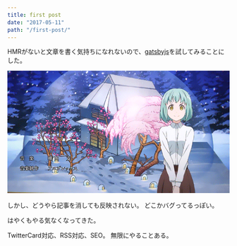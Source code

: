 ```yaml
---
title: first post
date: "2017-05-11"
path: "/first-post/"
---
```


HMRがないと文章を書く気持ちになれないので、[gatsbyjs](https://github.com/gatsbyjs/gatsby)を試してみることにした。

![spring](./spring.gif)

しかし、どうやら記事を消しても反映されない。
どこかバグってるっぽい。

はやくもやる気なくなってきた。


TwitterCard対応、RSS対応、SEO。
無限にやることある。
